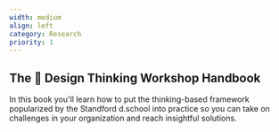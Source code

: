 ```yaml
---
width: medium
align: left
category: Research
priority: 1
---
```

## The 🧠 Design Thinking Workshop Handbook
In this book you'll learn how to put the thinking-based
framework popularized by the Standford d.school into
practice so you can take on challenges in your
organization and reach insightful solutions.